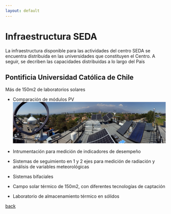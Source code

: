 ```yaml
---
layout: default
---
```


# Infraestructura SEDA

La infraestructura disponible para las actividades del centro SEDA se encuentra distribuida en las universidades que constituyen el Centro. A seguir, se decriben las capacidades distribuidas a lo largo del País

## Pontificia Universidad Católica de Chile

Más de 150m2 de laboratorios solares

* Comparación de módulos PV
![Laboratorio](/assets/img/Lab.png)

* Intrumentación para medición de indicadores de desempeño

* Sistemas de seguimiento en 1 y 2 ejes para medición de radiación y análisis de variables meteorológicas
  
* Sistemas bifaciales
  
* Campo solar térmico de 150m2, con diferentes tecnologías de captación

* Laboratorio de almacenamiento térmico en sólidos


[back](./)
